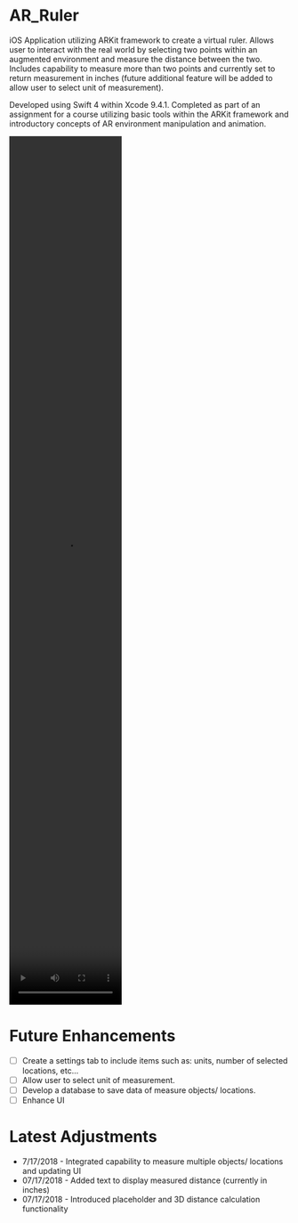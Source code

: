 # AR_Ruler
iOS Application utilizing ARKit framework to create a virtual ruler. Allows user to interact with the 
real world by selecting two points within an augmented environment and measure the distance between the two.
Includes capability to measure more than two points and currently set to return measurement in inches
(future additional feature will be added to allow user to select unit of measurement).

Developed using Swift 4 within Xcode 9.4.1. Completed as part of an assignment for a course utilizing basic
tools within the ARKit framework and introductory concepts of AR environment manipulation and animation.

<video height="40%" width="40%" align="middle" src="./assets/ARRuler_FPGAWidth_Demo.mp4"></video>

# Future Enhancements
- [ ] Create a settings tab to include items such as: units, number of selected locations, etc...  
- [ ] Allow user to select unit of measurement.
- [ ] Develop a database to save data of measure objects/ locations.
- [ ] Enhance UI

# Latest Adjustments
- 7/17/2018 - Integrated capability to measure multiple objects/ locations and updating UI 
- 07/17/2018 - Added text to display measured distance (currently in inches)
- 07/17/2018 - Introduced placeholder and 3D distance calculation functionality 
